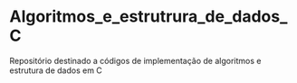# Algoritmos_e_estrutrura_de_dados_C
 Repositório destinado a códigos de implementação de algoritmos e estrutura de dados em C
